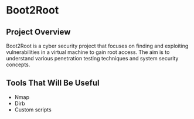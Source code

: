 # Boot2Root

## Project Overview

Boot2Root is a cyber security project that focuses on finding and exploiting vulnerabilities in a virtual machine to gain root access. The aim is to understand various penetration testing techniques and system security concepts.

## Tools That Will Be Useful

- Nmap
- Dirb
- Custom scripts
